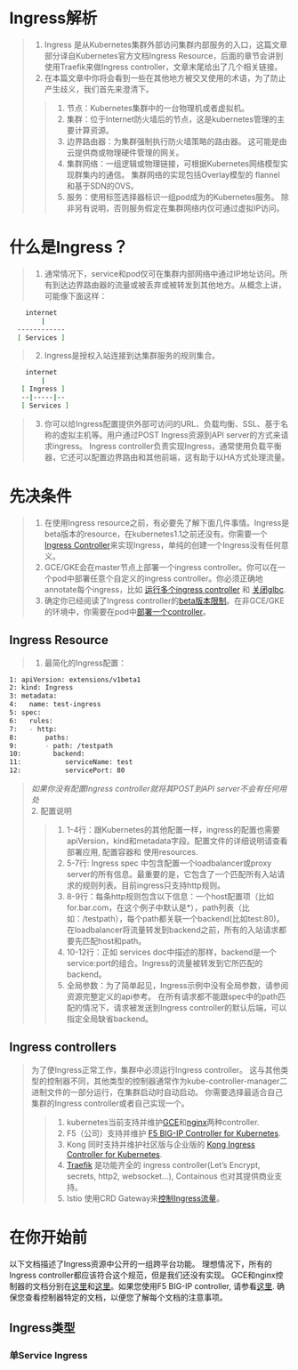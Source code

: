 # Ingress解析
> 1. Ingress 是从Kubernetes集群外部访问集群内部服务的入口，这篇文章部分译自Kubernetes官方文档Ingress Resource，后面的章节会讲到使用Traefik来做Ingress controller，文章末尾给出了几个相关链接。   
> 2. 在本篇文章中你将会看到一些在其他地方被交叉使用的术语，为了防止产生歧义，我们首先来澄清下。   
>> 1. 节点：Kubernetes集群中的一台物理机或者虚拟机。   
>> 2. 集群：位于Internet防火墙后的节点，这是kubernetes管理的主要计算资源。   
>> 3. 边界路由器：为集群强制执行防火墙策略的路由器。 这可能是由云提供商或物理硬件管理的网关。   
>> 4. 集群网络：一组逻辑或物理链接，可根据Kubernetes网络模型实现群集内的通信。 集群网络的实现包括Overlay模型的 flannel 和基于SDN的OVS。   
>> 5. 服务：使用标签选择器标识一组pod成为的Kubernetes服务。 除非另有说明，否则服务假定在集群网络内仅可通过虚拟IP访问。

# 什么是Ingress？
> 1. 通常情况下，service和pod仅可在集群内部网络中通过IP地址访问。所有到达边界路由器的流量或被丢弃或被转发到其他地方。从概念上讲，可能像下面这样：   
```bash
    internet
        |
  ------------
  [ Services ]
```
> 2. Ingress是授权入站连接到达集群服务的规则集合。   
```bash
    internet
        |
   [ Ingress ]
   --|-----|--
   [ Services ]
```
> 3. 你可以给Ingress配置提供外部可访问的URL、负载均衡、SSL、基于名称的虚拟主机等。用户通过POST Ingress资源到API server的方式来请求ingress。 Ingress controller负责实现Ingress，通常使用负载平衡器，它还可以配置边界路由和其他前端，这有助于以HA方式处理流量。   

# 先决条件
> 1. 在使用Ingress resource之前，有必要先了解下面几件事情。Ingress是beta版本的resource，在kubernetes1.1之前还没有。你需要一个[Ingress Controller](https://kubernetes.io/docs/concepts/services-networking/ingress/#ingress-controllers)来实现Ingress，单纯的创建一个Ingress没有任何意义。   
> 2. GCE/GKE会在master节点上部署一个ingress controller。你可以在一个pod中部署任意个自定义的ingress controller。你必须正确地annotate每个ingress，比如 [运行多个ingress controller](https://github.com/kubernetes/ingress-nginx#running-multiple-ingress-controllers) 和 [关闭glbc](https://github.com/kubernetes/ingress-gce/blob/master/BETA_LIMITATIONS.md#disabling-glbc).   
> 3. 确定你已经阅读了Ingress controller的[beta版本限制](https://github.com/kubernetes/ingress-gce/blob/master/BETA_LIMITATIONS.md#glbc-beta-limitations)。在非GCE/GKE的环境中，你需要在pod中[部署一个controller](https://github.com/kubernetes/ingress-nginx/blob/master/README.md)。

## Ingress Resource
> 1. 最简化的Ingress配置：   
```bash
1: apiVersion: extensions/v1beta1
2: kind: Ingress
3: metadata:
4:   name: test-ingress
5: spec:
6:   rules:
7:   - http:
8:       paths:
9:       - path: /testpath
10:        backend:
11:           serviceName: test
12:           servicePort: 80
```
> _如果你没有配置Ingress controller就将其POST到API server不会有任何用处_   
> 2. 配置说明   
>> 1. 1-4行：跟Kubernetes的其他配置一样，ingress的配置也需要apiVersion，kind和metadata字段。配置文件的详细说明请查看部署应用, 配置容器和 使用resources.   
>> 2. 5-7行: Ingress spec 中包含配置一个loadbalancer或proxy server的所有信息。最重要的是，它包含了一个匹配所有入站请求的规则列表。目前ingress只支持http规则。   
>> 3. 8-9行：每条http规则包含以下信息：一个host配置项（比如for.bar.com，在这个例子中默认是*），path列表（比如：/testpath），每个path都关联一个backend(比如test:80)。在loadbalancer将流量转发到backend之前，所有的入站请求都要先匹配host和path。   
>> 4. 10-12行：正如 services doc中描述的那样，backend是一个service:port的组合。Ingress的流量被转发到它所匹配的backend。   
>> 5. 全局参数：为了简单起见，Ingress示例中没有全局参数，请参阅资源完整定义的api参考。 在所有请求都不能跟spec中的path匹配的情况下，请求被发送到Ingress controller的默认后端，可以指定全局缺省backend。   

## Ingress controllers
> 为了使Ingress正常工作，集群中必须运行Ingress controller。 这与其他类型的控制器不同，其他类型的控制器通常作为kube-controller-manager二进制文件的一部分运行，在集群启动时自动启动。 你需要选择最适合自己集群的Ingress controller或者自己实现一个。   
>> 1. kubernetes当前支持并维护[GCE](https://github.com/kubernetes/ingress-gce/blob/master/README.md)和[nginx](https://github.com/kubernetes/ingress-nginx/blob/master/README.md)两种controller.   
>> 2. F5（公司）支持并维护 [F5 BIG-IP Controller for Kubernetes](https://clouddocs.f5.com/products/connectors/k8s-bigip-ctlr/v1.7/).   
>> 3. Kong 同时支持并维护社区版与企业版的 [Kong Ingress Controller for Kubernetes](https://konghq.com/blog/kubernetes-ingress-controller-for-kong/).   
>> 4. [Traefik](https://github.com/containous/traefik) 是功能齐全的 ingress controller(Let’s Encrypt, secrets, http2, websocket…), Containous 也对其提供商业支持。   
>> 5. Istio 使用CRD Gateway来[控制Ingress流量](https://istio.io/zh/docs/tasks/traffic-management/ingress/)。   

# 在你开始前
以下文档描述了Ingress资源中公开的一组跨平台功能。 理想情况下，所有的Ingress controller都应该符合这个规范，但是我们还没有实现。 GCE和nginx控制器的文档分别在[这里](https://github.com/kubernetes/ingress-gce/blob/master/README.md)和[这里](https://github.com/kubernetes/ingress-nginx/blob/master/README.md)。如果您使用F5 BIG-IP controller, 请参看[这里](https://clouddocs.f5.com/containers/v2/kubernetes/kctlr-k8s-ingress-ctlr.html). 确保您查看控制器特定的文档，以便您了解每个文档的注意事项。

## Ingress类型

### 单Service Ingress







